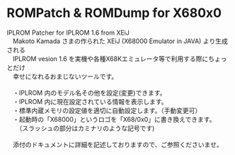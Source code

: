 # ROMPatch & ROMDump for X680x0
IPLROM Patcher for IPLROM 1.6 from XEiJ
<br>
　Makoto Kamada さまの作られた XEiJ (X68000 Emulator in JAVA) より生成される<br>
　IPLROM vesion 1.6 を実機や各種X68Kエミュレータ等で利用する際にちょっとだけ<br>
 　幸せになれるおまじないツールです。<br>
<br>
　・IPLROM 内のモデル名その他を設定(変更)できます。<br>
　・IPLROM 内に現在設定されている情報を表示します。<br>
　・標準内蔵メモリの設定値を適切に自動設定します。（手動変更可）<br>
　・起動時の「X68000」というロゴを「X68/0x0」に書き換えできます。<br>
 　　（スラッシュの部分はカミナリのような記号です)<br>
<br>
　添付のドキュメントに詳細を記述しておりますので、ご参照くださいませ。
